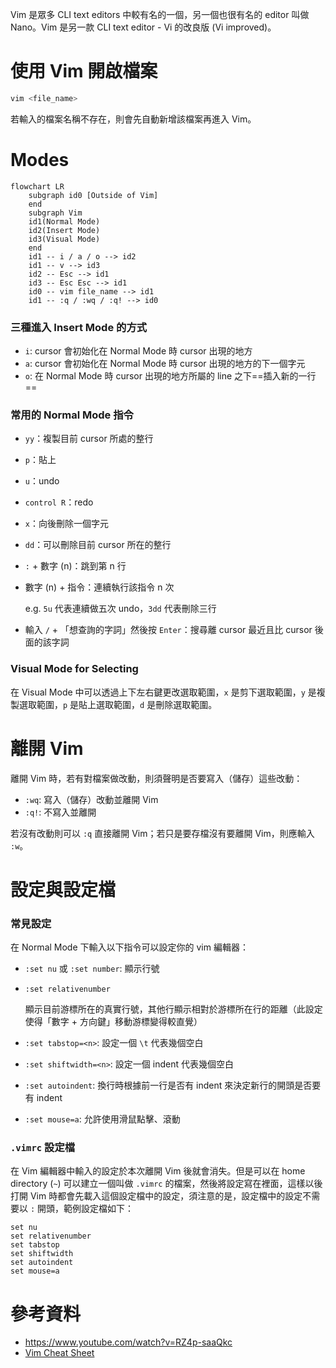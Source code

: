 Vim 是眾多 CLI text editors 中較有名的一個，另一個也很有名的 editor 叫做 Nano。Vim 是另一款 CLI text editor - Vi 的改良版 (Vi improved)。

# 使用 Vim 開啟檔案

```bash
vim <file_name>
```

若輸入的檔案名稱不存在，則會先自動新增該檔案再進入 Vim。

# Modes

```mermaid
flowchart LR
    subgraph id0 [Outside of Vim]
    end
    subgraph Vim
    id1(Normal Mode)
    id2(Insert Mode)
    id3(Visual Mode)
    end
    id1 -- i / a / o --> id2
    id1 -- v --> id3
    id2 -- Esc --> id1
    id3 -- Esc Esc --> id1
    id0 -- vim file_name --> id1
    id1 -- :q / :wq / :q! --> id0
```

### 三種進入 Insert Mode 的方式

- `i`: cursor 會初始化在 Normal Mode 時 cursor 出現的地方
- `a`: cursor 會初始化在 Normal Mode 時 cursor 出現的地方的下一個字元
- `o`: 在 Normal Mode 時 cursor 出現的地方所屬的 line 之下==插入新的一行==

### 常用的 Normal Mode 指令

- `yy`：複製目前 cursor 所處的整行
- `p`：貼上
- `u`：undo
- `control R`：redo
- `x`：向後刪除一個字元
- `dd`：可以刪除目前 cursor 所在的整行
- `:` + 數字 (n)：跳到第 n 行
- 數字 (n) + 指令：連續執行該指令 n 次

    e.g. `5u` 代表連續做五次 undo，`3dd` 代表刪除三行

- 輸入 `/` + 「想查詢的字詞」然後按 `Enter`：搜尋離 cursor 最近且比 cursor 後面的該字詞

### Visual Mode for Selecting

在 Visual Mode 中可以透過上下左右鍵更改選取範圍，`x` 是剪下選取範圍，`y` 是複製選取範圍，`p` 是貼上選取範圍，`d` 是刪除選取範圍。

# 離開 Vim

離開 Vim 時，若有對檔案做改動，則須聲明是否要寫入（儲存）這些改動：

- `:wq`: 寫入（儲存）改動並離開 Vim
- `:q!`: 不寫入並離開

若沒有改動則可以 `:q` 直接離開 Vim；若只是要存檔沒有要離開 Vim，則應輸入 `:w`。

# 設定與設定檔

### 常見設定

在 Normal Mode 下輸入以下指令可以設定你的 vim 編輯器：

- `:set nu` 或 `:set number`: 顯示行號

- `:set relativenumber`

    顯示目前游標所在的真實行號，其他行顯示相對於游標所在行的距離（此設定使得「數字 + 方向鍵」移動游標變得較直覺）

- `:set tabstop=<n>`: 設定一個 `\t` 代表幾個空白
- `:set shiftwidth=<n>`: 設定一個 indent 代表幾個空白
- `:set autoindent`: 換行時根據前一行是否有 indent 來決定新行的開頭是否要有 indent
- `:set mouse=a`: 允許使用滑鼠點擊、滾動

### `.vimrc` 設定檔

在 Vim 編輯器中輸入的設定於本次離開 Vim 後就會消失。但是可以在 home directory (`~`) 可以建立一個叫做 `.vimrc` 的檔案，然後將設定寫在裡面，這樣以後打開 Vim 時都會先載入這個設定檔中的設定，須注意的是，設定檔中的設定不需要以 `:` 開頭，範例設定檔如下：

```plaintext
set nu
set relativenumber
set tabstop
set shiftwidth
set autoindent
set mouse=a
```

# 參考資料

- <https://www.youtube.com/watch?v=RZ4p-saaQkc>
- [Vim Cheat Sheet](https://hackmd.io/@sysprog/gnu-linux-dev/https%3A%2F%2Fvim.rtorr.com%2F)

